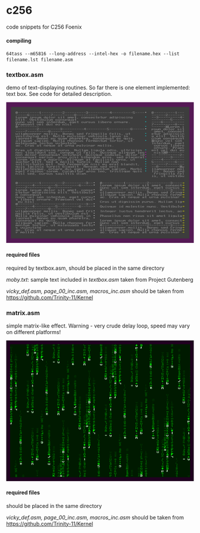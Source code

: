 # c256
code snippets for C256 Foenix

#### compiling

```
64tass --m65816 --long-address --intel-hex -o filename.hex --list filename.lst filename.asm
```

### textbox.asm
demo of text-displaying routines. So far there is one element implemented: text box. See code for detailed description.

![textbox demo with lorem ipsum](textbox.png)

#### required files
required by textbox.asm, should be placed in the same directory

_moby.txt_: sample text included in _textbox.asm_ taken from Project Gutenberg

_vicky_def.asm, page_00_inc.asm, macros_inc.asm_ should be taken from https://github.com/Trinity-11/Kernel 

### matrix.asm
simple matrix-like effect. Warning - very crude delay loop, speed may vary on different platforms!

![matrix-like demo with rain of chars](matrix.png)

#### required files
should be placed in the same directory

_vicky_def.asm, page_00_inc.asm, macros_inc.asm_ should be taken from https://github.com/Trinity-11/Kernel 
